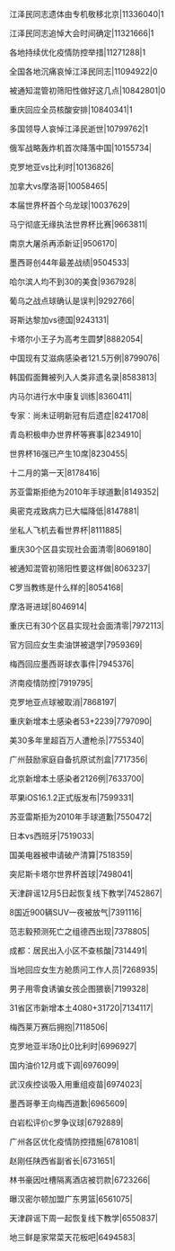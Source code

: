 江泽民同志遗体由专机敬移北京|11336040|1

江泽民同志追悼大会时间确定|11321666|1

各地持续优化疫情防控举措|11271288|1

全国各地沉痛哀悼江泽民同志|11094922|0

被通知混管初筛阳性做好这几点|10842801|0

重庆回应全员核酸安排|10840341|1

多国领导人哀悼江泽民逝世|10799762|1

俄军战略轰炸机首次降落中国|10155734|

克罗地亚vs比利时|10136826|

加拿大vs摩洛哥|10058465|

本届世界杯首个乌龙球|10037629|

马宁彻底无缘执法世界杯比赛|9663811|

南京大屠杀再添新证|9506170|

墨西哥创44年最差战绩|9504533|

哈尔滨人均不到30的美食|9367928|

葡乌之战点球确认是误判|9292766|

哥斯达黎加vs德国|9243131|

卡塔尔小王子为高考生圆梦|8882054|

中国现有艾滋病感染者121.5万例|8799076|

韩国假面舞被列入人类非遗名录|8583813|

内马尔进行水中康复训练|8360411|

专家：尚未证明新冠有后遗症|8241708|

青岛积极申办世界杯等赛事|8234910|

世界杯16强已产生10席|8230455|

十二月的第一天|8178416|

苏亚雷斯拒绝为2010年手球道歉|8149352|

奥密克戎致病力已大幅降低|8147881|

坐私人飞机去看世界杯|8111885|

重庆30个区县实现社会面清零|8069180|

被通知混管初筛阳性要这样做|8063237|

C罗当教练是什么样的|8054168|

摩洛哥进球|8046914|

重庆已有30个区县实现社会面清零|7972113|

官方回应女生卖油饼被退学|7959369|

梅西回应墨西哥球衣事件|7945376|

济南疫情防控|7919795|

克罗地亚点球被取消|7868197|

重庆新增本土感染者53+2239|7797090|

美30多年里超百万人遭枪杀|7755340|

广州鼓励家庭自备抗原试剂盒|7717356|

北京新增本土感染者2126例|7633700|

苹果iOS16.1.2正式版发布|7599331|

苏亚雷斯拒为2010年手球道歉|7550472|

日本vs西班牙|7519033|

国美电器被申请破产清算|7518359|

突尼斯卡塔尔世界杯首球|7498041|

天津辟谣12月5日起恢复线下教学|7452867|

8国近900辆SUV一夜被放气|7391116|

范志毅预测死亡之组德西出现|7378805|

成都：居民出入小区不查核酸|7314491|

当地回应女生方舱质问工作人员|7268935|

男子用零食诱骗女孩企图猥亵|7199328|

31省区市新增本土4080+31720|7134117|

梅西莱万赛后拥抱|7118506|

克罗地亚半场0比0比利时|6996927|

国内油价12月或下调|6976099|

武汉疾控谈吸入用重组疫苗|6974023|

墨西哥拳王向梅西道歉|6965609|

白岩松评价c罗争议球|6792889|

广州各区优化疫情防控措施|6781081|

赵刚任陕西省副省长|6731651|

林书豪因吐槽隔离酒店被罚款|6723266|

曝汉密尔顿加盟广东男篮|6561075|

天津辟谣下周一起恢复线下教学|6550837|

地三鲜是家常菜天花板吧|6494583|

